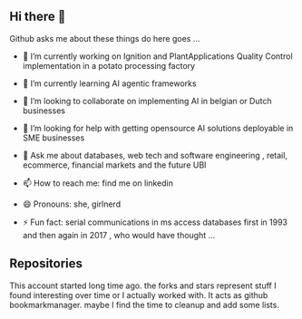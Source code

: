 ## Hi there 👋

<!--
**cbruyndoncx/cbruyndoncx** is a ✨ _special_ ✨ repository because its `README.md` (this file) appears on your GitHub profile.

Here are some ideas to get you started:
-->
Github asks me about these things do here goes ...

- 🔭 I’m currently working on Ignition and PlantApplications Quality Control implementation in a potato processing factory
  
- 🌱 I’m currently learning AI agentic frameworks
  
- 👯 I’m looking to collaborate on implementing AI in belgian or Dutch businesses
  
- 🤔 I’m looking for help with getting opensource AI solutions deployable in SME businesses

- 💬 Ask me about databases, web tech and software engineering , retail, ecommerce,  financial markets and the future UBI
  
- 📫 How to reach me: find me on linkedin
  
- 😄 Pronouns: she, girlnerd
  
- ⚡ Fun fact: serial communications in ms access databases first in 1993 and then again in 2017 , who would have thought ...

## Repositories

This account started long time ago.
the forks and stars represent stuff I found interesting over time or I actually worked with.
It acts as github bookmarkmanager.
maybe I find the time to cleanup and add some lists.
